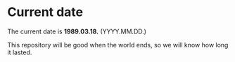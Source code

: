 # Current date

The current date is **1989.03.18.** (YYYY.MM.DD.)

This repository will be good when the world ends, so we will know how long it lasted.